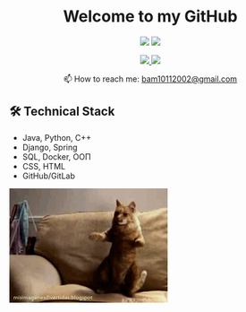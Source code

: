 <h1 align='center' >Welcome to my GitHub</h1>

<p align='center'>
   <a href="https://github-readme-stats.vercel.app/api?username=bam10112002&show_icons=true&count_private=true"><img
           height=150
           src="https://github-readme-stats.vercel.app/api?username=bam10112002&show_icons=true&count_private=true"/></a>
   <a href="https://github.com/bam10112002/github-readme-stats"><img height=150
                                                                  src="https://github-readme-stats.vercel.app/api/top-langs/?username=bam10112002&layout=compact"/></a>
</p>

<p align='center'>
   <a href="https://vk.com/abuloviatov/">
       <img src="https://img.shields.io/badge/вконтакте-%232E87FB.svg?&style=for-the-badge&logo=vk&logoColor=white"/>
   </a>
   <a href="https://t.me/Artembulov">
       <img src="https://img.shields.io/badge/Telegram-2CA5E0?style=for-the-badge&logo=telegram&logoColor=white"/>
   </a>
<p align='center'>
<p align='center'>
   📫 How to reach me: <a href='mailto:bam10112002@gmail.com'>bam10112002@gmail.com</a>
</p>

## 🛠 Technical Stack
*  Java, Python, C++
*  Django, Spring
*  SQL, Docker, OOП
*  CSS, HTML
*  GitHub/GitLab
<p align='center'>
   
![image](https://github.com/bam10112002/bam10112002/blob/main/4NWG.gif)
   
</p>
